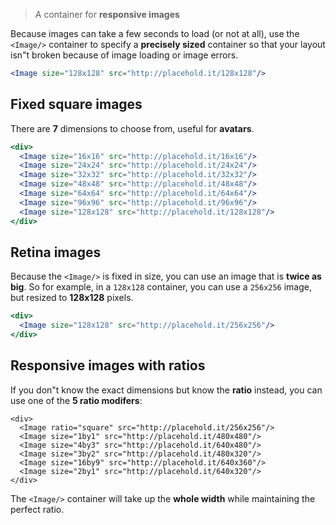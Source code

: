 > A container for **responsive images**

Because images can take a few seconds to load (or not at all), use the `<Image/>` container to specify a **precisely sized** container so that your layout isn"t broken because of image loading or image errors.

```jsx
<Image size="128x128" src="http://placehold.it/128x128"/>
```

## Fixed square images

There are **7** dimensions to choose from, useful for **avatars**.

```jsx
<div>
  <Image size="16x16" src="http://placehold.it/16x16"/>
  <Image size="24x24" src="http://placehold.it/24x24"/>
  <Image size="32x32" src="http://placehold.it/32x32"/>
  <Image size="48x48" src="http://placehold.it/48x48"/>
  <Image size="64x64" src="http://placehold.it/64x64"/>
  <Image size="96x96" src="http://placehold.it/96x96"/>
  <Image size="128x128" src="http://placehold.it/128x128"/>
</div>
```

## Retina images

Because the `<Image/>` is fixed in size, you can use an image that is **twice as big**. So for example, in a `128x128` container, you can use a `256x256` image, but resized to **128x128** pixels.

```jsx
<div>
  <Image size="128x128" src="http://placehold.it/256x256"/>
</div>
```

## Responsive images with ratios

If you don"t know the exact dimensions but know the **ratio** instead, you can use one of the **5 ratio modifers**:

```jsx|span-4
<div>
  <Image ratio="square" src="http://placehold.it/256x256"/>
  <Image size="1by1" src="http://placehold.it/480x480"/>
  <Image size="4by3" src="http://placehold.it/640x480"/>
  <Image size="3by2" src="http://placehold.it/480x320"/>
  <Image size="16by9" src="http://placehold.it/640x360"/>
  <Image size="2by1" src="http://placehold.it/640x320"/>
</div>
```

The `<Image/>` container will take up the **whole width** while maintaining the perfect ratio.
